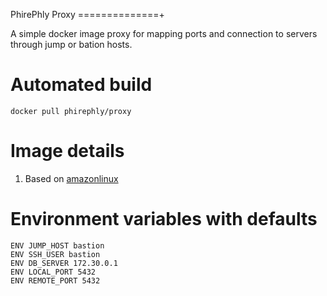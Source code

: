 PhirePhly Proxy
==============+

A simple docker image proxy for mapping ports and connection to servers through jump or bation hosts.

# Automated build

```
docker pull phirephly/proxy
```

# Image details

1. Based on [amazonlinux](https://hub.docker.com/_/amazonlinux)

# Environment variables with defaults

```
ENV JUMP_HOST bastion
ENV SSH_USER bastion
ENV DB_SERVER 172.30.0.1
ENV LOCAL_PORT 5432
ENV REMOTE_PORT 5432

